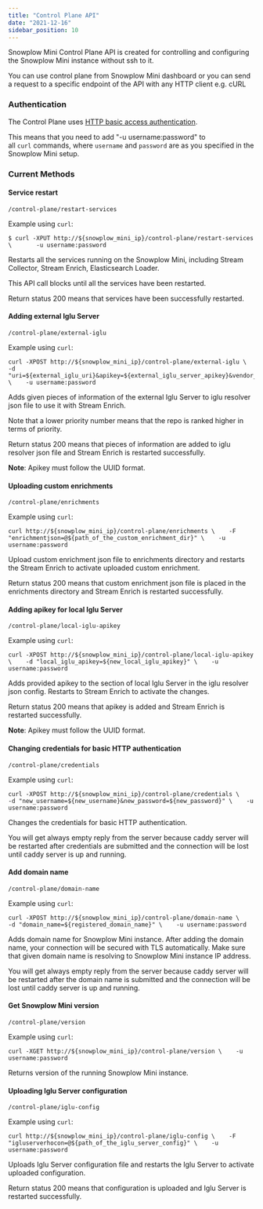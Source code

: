 ```yaml
---
title: "Control Plane API"
date: "2021-12-16"
sidebar_position: 10
---
```


Snowplow Mini Control Plane API is created for controlling and configuring the Snowplow Mini instance without ssh to it.

You can use control plane from Snowplow Mini dashboard or you can send a request to a specific endpoint of the API with any HTTP client e.g. cURL

### Authentication

The Control Plane uses [HTTP basic access authentication](https://en.wikipedia.org/wiki/Basic_access_authentication).

This means that you need to add "-u username:password" to all `curl` commands, where `username` and `password` are as you specified in the Snowplow Mini setup.

### Current Methods

#### Service restart

```
/control-plane/restart-services﻿
```

Example using `curl`:

```
$ curl -XPUT http://${snowplow_mini_ip}/control-plane/restart-services \       -u username:password﻿
```

Restarts all the services running on the Snowplow Mini, including Stream Collector, Stream Enrich, Elasticsearch Loader.

This API call blocks until all the services have been restarted.

Return status 200 means that services have been successfully restarted.

#### Adding external Iglu Server

```
/control-plane/external-iglu﻿
```

Example using `curl`:

```
curl -XPOST http://${snowplow_mini_ip}/control-plane/external-iglu \    -d "uri=${external_iglu_uri}&apikey=${external_iglu_server_apikey}&vendor_prefix=${vendor_prefix}&name=${iglu_server_name}&priority=${priority}" \    -u username:password﻿
```

Adds given pieces of information of the external Iglu Server to iglu resolver json file to use it with Stream Enrich.

Note that a lower priority number means that the repo is ranked higher in terms of priority.

Return status 200 means that pieces of information are added to iglu resolver json file and Stream Enrich is restarted successfully.

**Note**: Apikey must follow the UUID format.

#### Uploading custom enrichments

```
/control-plane/enrichments﻿
```

Example using `curl`:

```
curl http://${snowplow_mini_ip}/control-plane/enrichments \    -F "enrichmentjson=@${path_of_the_custom_enrichment_dir}" \    -u username:password﻿
```

Upload custom enrichment json file to enrichments directory and restarts the Stream Enrich to activate uploaded custom enrichment.

Return status 200 means that custom enrichment json file is placed in the enrichments directory and Stream Enrich is restarted successfully.

#### Adding apikey for local Iglu Server

```
/control-plane/local-iglu-apikey﻿
```

Example using `curl`:

```
curl -XPOST http://${snowplow_mini_ip}/control-plane/local-iglu-apikey \    -d "local_iglu_apikey=${new_local_iglu_apikey}" \    -u username:password﻿
```

Adds provided apikey to the section of local Iglu Server in the iglu resolver json config. Restarts to Stream Enrich to activate the changes.

Return status 200 means that apikey is added and Stream Enrich is restarted successfully.

**Note**: Apikey must follow the UUID format.

#### Changing credentials for basic HTTP authentication

```
/control-plane/credentials﻿
```

Example using `curl`:

```
curl -XPOST http://${snowplow_mini_ip}/control-plane/credentials \    -d "new_username=${new_username}&new_password=${new_password}" \    -u username:password﻿
```

Changes the credentials for basic HTTP authentication.

You will get always empty reply from the server because caddy server will be restarted after credentials are submitted and the connection will be lost until caddy server is up and running.

#### Add domain name

```
/control-plane/domain-name﻿
```

Example using `curl`:

```
curl -XPOST http://${snowplow_mini_ip}/control-plane/domain-name \    -d "domain_name=${registered_domain_name}" \    -u username:password﻿
```

Adds domain name for Snowplow Mini instance. After adding the domain name, your connection will be secured with TLS automatically. Make sure that given domain name is resolving to Snowplow Mini instance IP address.

You will get always empty reply from the server because caddy server will be restarted after the domain name is submitted and the connection will be lost until caddy server is up and running.

#### Get Snowplow Mini version

```
/control-plane/version﻿
```

Example using `curl`:

```
curl -XGET http://${snowplow_mini_ip}/control-plane/version \    -u username:password﻿
```

Returns version of the running Snowplow Mini instance.

#### Uploading Iglu Server configuration

```
/control-plane/iglu-config﻿
```

Example using `curl`:

```
curl http://${snowplow_mini_ip}/control-plane/iglu-config \    -F "igluserverhocon=@${path_of_the_iglu_server_config}" \    -u username:password﻿
```

Uploads Iglu Server configuration file and restarts the Iglu Server to activate uploaded configuration.

Return status 200 means that configuration is uploaded and Iglu Server is restarted successfully.
